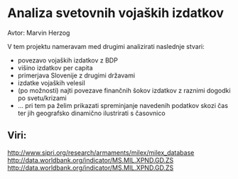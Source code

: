 # Analiza svetovnih vojaških izdatkov
Avtor: Marvin Herzog

V tem projektu nameravam med drugimi analizirati naslednje stvari:
* povezavo vojaških izdatkov z BDP
* višino izdatkov per capita
* primerjava Slovenije z drugimi državami
* izdatke vojaških velesil
* (po možnosti) najti povezave finančnih šokov izdatkov z raznimi dogodki po svetu/krizami
* ...
pri tem pa želim prikazati spreminjanje navedenih podatkov skozi čas ter jih geografsko dinamično ilustrirati s časovnico



## Viri:
http://www.sipri.org/research/armaments/milex/milex_database
http://data.worldbank.org/indicator/MS.MIL.XPND.GD.ZS
http://data.worldbank.org/indicator/MS.MIL.XPND.GD.ZS
